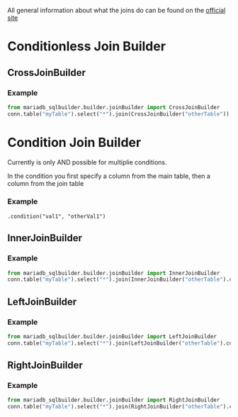 All general information about what the joins do can be found on the [official site](https://mariadb.com/kb/en/joining-tables-with-join-clauses/)

# Conditionless Join Builder
## CrossJoinBuilder
### Example
```python
from mariadb_sqlbuilder.builder.joinBuilder import CrossJoinBuilder
conn.table("myTable").select("*").join(CrossJoinBuilder("otherTable")).joinSelect("otherTable", "*").fetchall()
```

# Condition Join Builder
Currently is only AND possible for multiplie conditions.

In the condition you first specify a column from the main table, then a column from the join table 
### Example
`.condition("val1", "otherVal1")`


## InnerJoinBuilder
### Example
```python
from mariadb_sqlbuilder.builder.joinBuilder import InnerJoinBuilder
conn.table("myTable").select("*").join(InnerJoinBuilder("otherTable").condition("my", "other")).joinSelect("otherTable", "*").fetchall()
```
## LeftJoinBuilder
### Example
```python
from mariadb_sqlbuilder.builder.joinBuilder import LeftJoinBuilder
conn.table("myTable").select("*").join(LeftJoinBuilder("otherTable").condition("my", "other")).joinSelect("otherTable", "*").fetchall()
```
## RightJoinBuilder
### Example
```python
from mariadb_sqlbuilder.builder.joinBuilder import RightJoinBuilder
conn.table("myTable").select("*").join(RightJoinBuilder("otherTable").condition("my", "other")).joinSelect("otherTable", "*").fetchall()
```
